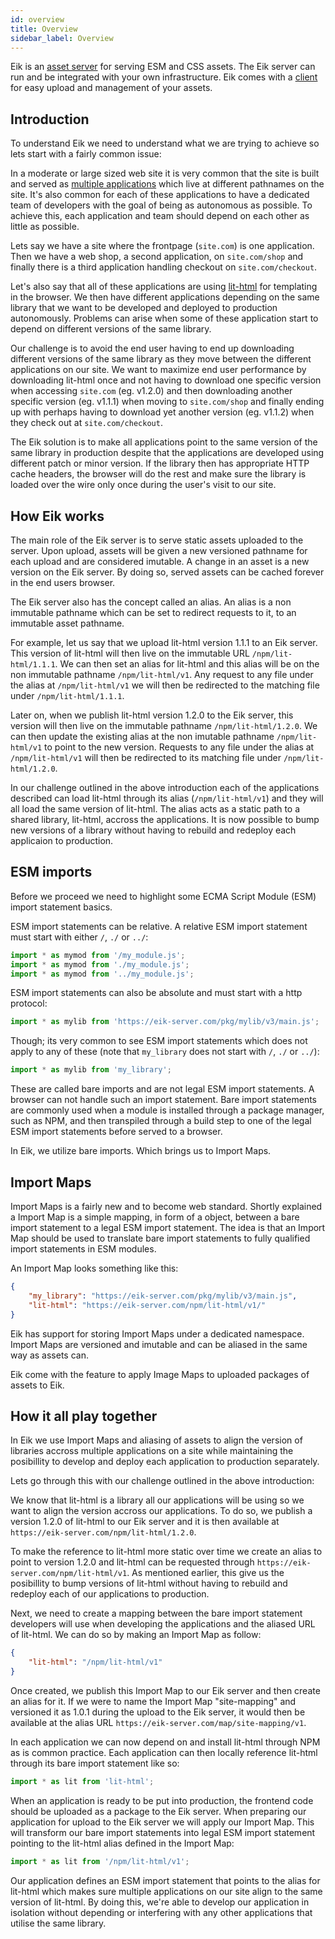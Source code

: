 ```yaml
---
id: overview
title: Overview
sidebar_label: Overview
---
```


Eik is an [asset server](/docs/server) for serving ESM and CSS assets. The Eik server can run and be integrated with your own infrastructure. Eik comes with a [client](/docs/client) for easy upload and management of your assets.

## Introduction

To understand Eik we need to understand what we are trying to achieve so lets start with a fairly common issue:

In a moderate or large sized web site it is very common that the site is built and served as [multiple applications](https://martinfowler.com/articles/microservices.html) which live at different pathnames on the site. It's also common for each of these applications to have a dedicated team of developers with the goal of being as autonomous as possible. To achieve this, each application and team should depend on each other as little as possible.

Lets say we have a site where the frontpage (`site.com`) is one application. Then we have a web shop, a second application, on `site.com/shop` and finally there is a third application handling checkout on `site.com/checkout`. 

Let's also say that all of these applications are using [lit-html](https://lit-html.polymer-project.org/) for templating in the browser. We then have different applications depending on the same library that we want to be developed and deployed to production autonomously. Problems can arise when some of these application start to depend on different versions of the same library.

Our challenge is to avoid the end user having to end up downloading different versions of the same library as they move between the different applications on our site. We want to maximize end user performance by downloading lit-html once and not having to download one specific version when accessing `site.com` (eg. v1.2.0) and then downloading another specific version (eg. v1.1.1) when moving to `site.com/shop` and finally ending up with perhaps having to download yet another version (eg. v1.1.2) when they check out at `site.com/checkout`.

The Eik solution is to make all applications point to the same version of the same library in production despite that the applications are developed using different patch or minor version. If the library then has appropriate HTTP cache headers, the browser will do the rest and make sure the library is loaded over the wire only once during the user's visit to our site.


## How Eik works

The main role of the Eik server is to serve static assets uploaded to the server. Upon upload, assets will be given a new versioned pathname for each upload and are considered imutable. A change in an asset is a new version on the Eik server. By doing so, served assets can be cached forever in the end users browser.

The Eik server also has the concept called an alias. An alias is a non immutable pathname which can be set to redirect requests to it, to an immutable asset pathname. 

For example, let us say that we upload lit-html version 1.1.1 to an Eik server. This version of lit-html will then live on the immutable URL `/npm/lit-html/1.1.1`. We can then set an alias for lit-html and this alias will be on the non immutable pathname `/npm/lit-html/v1`. Any request to any file under the alias at `/npm/lit-html/v1` we will then be redirected to the matching file under `/npm/lit-html/1.1.1`.

Later on, when we publish lit-html version 1.2.0 to the Eik server, this version will then live on the immutable pathname `/npm/lit-html/1.2.0`. We can then update the existing alias at the non imutable pathname `/npm/lit-html/v1` to point to the new version. Requests to any file under the alias at `/npm/lit-html/v1` will then be redirected to its matching file under `/npm/lit-html/1.2.0`.

In our challenge outlined in the above introduction each of the applications described can load lit-html through its alias (`/npm/lit-html/v1`) and they will all load the same version of lit-html. The alias acts as a static path to a shared library, lit-html, accross the applications. It is now possible to bump new versions of a library without having to rebuild and redeploy each applicaion to production. 

## ESM imports 

Before we proceed we need to highlight some ECMA Script Module (ESM) import statement basics. 

ESM import statements can be relative. A relative ESM import statement must start with either `/`, `./` or `../`:

```js
import * as mymod from '/my_module.js';
import * as mymod from './my_module.js';
import * as mymod from '../my_module.js';
```

ESM import statements can also be absolute and must start with a http protocol:

```js
import * as mylib from 'https://eik-server.com/pkg/mylib/v3/main.js';
```

Though; its very common to see ESM import statements which does not apply to any of these (note that `my_library` does not start with `/`, `./` or `../`):

```js
import * as mylib from 'my_library';
```

These are called bare imports and are not legal ESM import statements. A browser can not handle such an import statement. Bare import statements are commonly used when a module is installed through a package manager, such as NPM, and then transpiled through a build step to one of the legal ESM import statements before served to a browser.

In Eik, we utilize bare imports. Which brings us to Import Maps.

## Import Maps

Import Maps is a fairly new and to become web standard. Shortly explained a Import Map is a simple mapping, in form of a object, between a bare import statement to a legal ESM import statement. The idea is that an Import Map should be used to translate bare import statements to fully qualified import statements in ESM modules.

An Import Map looks something like this:

```json
{
    "my_library": "https://eik-server.com/pkg/mylib/v3/main.js",
    "lit-html": "https://eik-server.com/npm/lit-html/v1/"
}
```

Eik has support for storing Import Maps under a dedicated namespace. Import Maps are versioned and imutable and can be aliased in the same way as assets can.

Eik come with the feature to apply Image Maps to uploaded packages of assets to Eik.

## How it all play together

In Eik we use Import Maps and aliasing of assets to align the version of libraries accross multiple applications on a site while maintaining the posibillity to develop and deploy each application to production separately.

Lets go through this with our challenge outlined in the above introduction:

We know that lit-html is a library all our applications will be using so we want to align the version accross our applications. To do so, we publish a version 1.2.0 of lit-html to our Eik server and it is then available at `https://eik-server.com/npm/lit-html/1.2.0`.

To make the reference to lit-html more static over time we create an alias to point to version 1.2.0 and lit-html can be requested through `https://eik-server.com/npm/lit-html/v1`. As mentioned earlier, this give us the posibillity to bump versions of lit-html without having to rebuild and redeploy each of our applications to production.

Next, we need to create a mapping between the bare import statement developers will use when developing the applications and the aliased URL of lit-html. We can do so by making an Import Map as follow:

```json
{
    "lit-html": "/npm/lit-html/v1"
}
```

Once created, we publish this Import Map to our Eik server and then create an alias for it. If we were to name the Import Map "site-mapping" and versioned it as 1.0.1 during the upload to the Eik server, it would then be available at the alias URL `https://eik-server.com/map/site-mapping/v1`.

In each application we can now depend on and install lit-html through NPM as is common practice. Each application can then locally reference lit-html through its bare import statement like so:

```js
import * as lit from 'lit-html';
```

When an application is ready to be put into production, the frontend code should be uploaded as a package to the Eik server. When preparing our application for upload to the Eik server we will apply our Import Map. This will transform our bare import statements into legal ESM import statement pointing to the lit-html alias defined in the Import Map:

```js
import * as lit from '/npm/lit-html/v1';
```

Our application defines an ESM import statement that points to the alias for lit-html which makes sure multiple applications on our site align to the same version of lit-html. By doing this, we're able to develop our application in isolation without depending or interfering with any other applications that utilise the same library.
